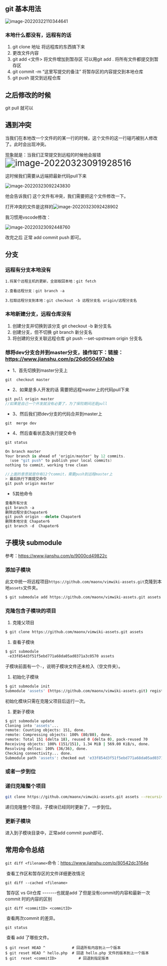 ## git 基本用法

![image-20220322110344641](git.assets/image-20220322110344641-16480908888891.png)

### 本地什么都没有，远程有的话

1. git clone 地址   将远程库的东西搞下来
2. 更改文件内容
3. git add <文件> 将文件增加到暂存区  可以用git add . 将所有文件都提交到暂存区
4. git commit -m “这里写提交的备注”   将暂存区的内容提交到本地仓库
5. git push 提交到远程仓库

## 之后修改的时候

git pull 就可以

## 遇到冲突

当我们在本地改一个文件的的某一行的时候，这个文件的这一行碰巧被别人修改了。此时会出现冲突。

现象就是：当我们正常提交到远程的时候他会报错<img src="git.assets/image-20220323091928516-16480908888902.png" alt="image-20220323091928516" style="zoom:200%;" />



这时候我们需要从远端把最新代码pull下来

![image-20220323092243830](git.assets/image-20220323092243830-16480908888903.png)

他会告诉我们 这个文件有冲突，我们需要把这个文件修改一下。

打开冲突的文件是这样的![image-20220323092428902](git.assets/image-20220323092428902-16480908888904.png)

我习惯用vscode修改：

![image-20220323092448760](git.assets/image-20220323092448760-16480908888905.png)

改完之后 正常 add commit push 即可。

## 分支

### 远程有分支本地没有

```undefined
1.将某个远程主机的更新，全部取回本地：git fetch

2.查看远程分支：git branch -a

3.拉取远程分支到本地：git checkout -b 远程分支名 origin/远程分支名
```

### 本地新建分支，远程仓库没有

1. 创建分支并切换到该分支
     git checkout -b 新分支名
2. 创建分支，但不切换
     git branch 新分支名
3. 将创建的分支关联远程仓库
   	git push --set-upstream origin 分支名

### 想将dev分支合并到master分支，操作如下：链接：https://www.jianshu.com/p/26d050497abb

- 1、首先切换到master分支上

```undefined
git  checkout master
```

- 2、如果是多人开发的话 需要把远程master上的代码pull下来

```cpp
git pull origin master
//如果是自己一个开发就没有必要了，为了保险期间还是pull
```

- 3、然后我们把dev分支的代码合并到master上

```undefined
git  merge dev
```

- 4、然后查看状态及执行提交命令

```csharp
git status

On branch master
Your branch is ahead of 'origin/master' by 12 commits.
  (use "git push" to publish your local commits)
nothing to commit, working tree clean

//上面的意思就是你有12个commit，需要push到远程master上 
> 最后执行下面提交命令
git push origin master
```

- 5其他命令

```cpp
查看所有分支
git branch -a
删除远程分支Chapater6
git push origin --delete Chapater6
删除本地分支 Chapater6
git branch -d  Chapater6
```

## 子模块 submodule

参考：https://www.jianshu.com/p/9000cd49822c

### 添加子模块

此文中统一将远程项目`https://github.com/maonx/vimwiki-assets.git`克隆到本地`assets`文件夹。

```sh
$ git submodule add https://github.com/maonx/vimwiki-assets.git assets
```

### 克隆包含子模块的项目

1. 克隆父项目

```sh
$ git clone https://github.com/maonx/vimwiki-assets.git assets
```

1. 查看子模块

```sh
$ git submodule
 -e33f854d3f51f5ebd771a68da05ad0371a3c0570 assets
```

子模块前面有一个`-`，说明子模块文件还未检入（空文件夹）。

1. 初始化子模块

```sh
$ git submodule init
Submodule 'assets' (https://github.com/maonx/vimwiki-assets.git) registered for path 'assets'
```

初始化模块只需在克隆父项目后运行一次。

1. 更新子模块

```sh
$ git submodule update
Cloning into 'assets'...
remote: Counting objects: 151, done.
remote: Compressing objects: 100% (80/80), done.
remote: Total 151 (delta 18), reused 0 (delta 0), pack-reused 70
Receiving objects: 100% (151/151), 1.34 MiB | 569.00 KiB/s, done.
Resolving deltas: 100% (36/36), done.
Checking connectivity... done.
Submodule path 'assets': checked out 'e33f854d3f51f5ebd771a68da05ad0371a3c0570'
```



### 或者一步到位

### 递归克隆整个项目

```sh
git clone https://github.com/maonx/vimwiki-assets.git assets --recursive 
```

递归克隆整个项目，子模块已经同时更新了，一步到位。

 ### 更新子模块

进入到子模块目录中，正常add commit push即可、



## 常用命令总结

`git diff <filename>`命令：https://www.jianshu.com/p/80542dc3164e

​	查看工作区和暂存区的文件详细更改情况

`git diff --cached <filename>`

​	暂存区 vs Git仓库 -------也就是add 了但是没有commit的内容和最新一次 commit 时的内容的区别

`git diff <commitID> <commitID>`

​	查看两次commit 的差异。

`git status` 

​	查看 add 了哪些文件。

```
$ git reset HEAD ^            # 回退所有内容到上一个版本  
$ git reset HEAD ^ hello.php  # 回退 hello.php 文件的版本到上一个版本  
$ git  reset <commitID>          # 回退到指定版本
```

